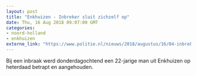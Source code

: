 ```yaml
---
layout: post
title: "Enkhuizen - Inbreker sluit zichzelf op"
date: Thu, 16 Aug 2018 09:07:00 GMT
categories: 
- noord-holland 
- enkhuizen 
externe_link: "https://www.politie.nl/nieuws/2018/augustus/16/04-inbreker-sluit-zichzelf-op.html"
---
```


Bij een inbraak werd donderdagochtend een 22-jarige man uit Enkhuizen op heterdaad betrapt en aangehouden.
